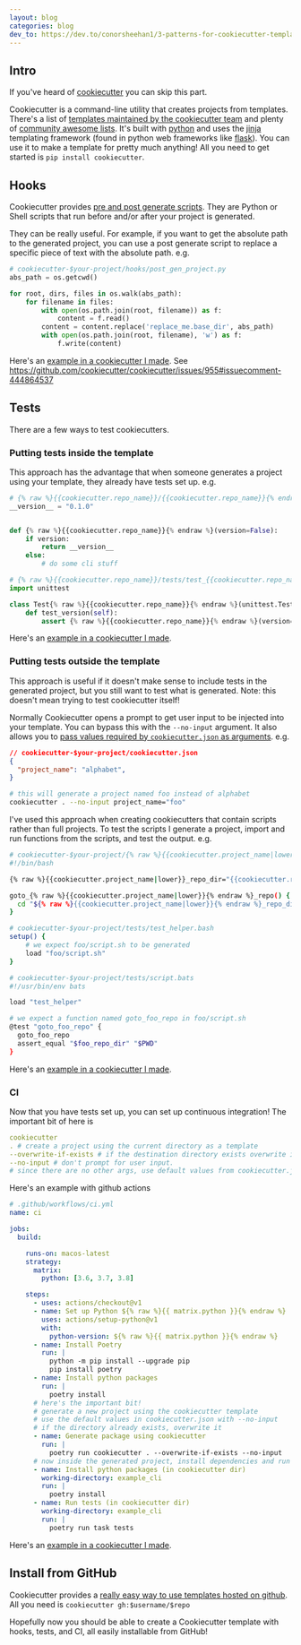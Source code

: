 ```yaml
---
layout: blog
categories: blog
dev_to: https://dev.to/conorsheehan1/3-patterns-for-cookiecutter-templates-aha
---
```

<!-- Original Post on dev.to was 2021-07-27 -->


## Intro
If you've heard of [cookiecutter](https://github.com/cookiecutter/cookiecutter) you can skip this part.

Cookiecutter is a command-line utility that creates projects from templates. There's a list of [templates maintained by the cookiecutter team](https://github.com/cookiecutter/cookiecutter#cookiecutter-specials) and plenty of  [community awesome lists](https://awesomeopensource.com/projects/cookiecutter). It's built with [python](https://www.python.org/) and uses the [jinja](https://github.com/pallets/jinja) templating framework (found in python web frameworks like [flask](https://flask.palletsprojects.com)). You can use it to make a template for pretty much anything! All you need to get started is `pip install cookiecutter`.


## Hooks
Cookiecutter provides [pre and post generate scripts](https://cookiecutter.readthedocs.io/en/1.7.3/advanced/hooks.html). They are Python or Shell scripts that run before and/or after your project is generated.

They can be really useful. For example, if you want to get the absolute path to the generated project, you can use a post generate script to replace a specific piece of text with the absolute path. e.g.

```python
# cookiecutter-$your-project/hooks/post_gen_project.py 
abs_path = os.getcwd()

for root, dirs, files in os.walk(abs_path):
    for filename in files:
        with open(os.path.join(root, filename)) as f:
            content = f.read()
        content = content.replace('replace_me.base_dir', abs_path)
        with open(os.path.join(root, filename), 'w') as f:
            f.write(content)
```

Here's an [example in a cookiecutter I made](
https://github.com/ConorSheehan1/cookiecutter-jira-project/blob/master/hooks/post_gen_project.py#L3). 
See https://github.com/cookiecutter/cookiecutter/issues/955#issuecomment-444864537

## Tests
There are a few ways to test cookiecutters.
### Putting tests inside the template
This approach has the advantage that when someone generates a project using your template, they already have tests set up. e.g.
 
```python
# {% raw %}{{cookiecutter.repo_name}}/{{cookiecutter.repo_name}}{% endraw %}.py
__version__ = "0.1.0"


def {% raw %}{{cookiecutter.repo_name}}{% endraw %}(version=False):
    if version:
        return __version__
    else:
        # do some cli stuff
```
```python
# {% raw %}{{cookiecutter.repo_name}}/tests/test_{{cookiecutter.repo_name}}{% endraw %}.py 
import unittest

class Test{% raw %}{{cookiecutter.repo_name}}{% endraw %}(unittest.TestCase):
    def test_version(self):
        assert {% raw %}{{cookiecutter.repo_name}}{% endraw %}(version=True) == "0.1.0"
```

Here's an [example in a cookiecutter I made](https://github.com/ConorSheehan1/cookiecutter-fire-cli/blob/621b635c23407b9704bcce322390dbebbc544ca3/%7B%7Bcookiecutter.repo_name%7D%7D/tests/test_%7B%7Bcookiecutter.repo_name%7D%7D.py#L1).

### Putting tests outside the template
This approach is useful if it doesn't make sense to include tests in the generated project, but you still want to test what is generated. Note: this doesn't mean trying to test cookiecutter itself!

Normally Cookiecutter opens a prompt to get user input to be injected into your template. You can bypass this with the `--no-input` argument. It also allows you to [pass values required by `cookiecutter.json` as arguments](https://github.com/cookiecutter/cookiecutter/pull/666). e.g.

```json
// cookiecutter-$your-project/cookiecutter.json
{
  "project_name": "alphabet",
}
```
```bash
# this will generate a project named foo instead of alphabet
cookiecutter . --no-input project_name="foo"
```

I've used this approach when creating cookiecutters that contain scripts rather than full projects. To test the scripts I generate a project, import and run functions from the scripts, and test the output. e.g.

```bash
# cookiecutter-$your-project/{% raw %}{{cookiecutter.project_name|lower}}{% endraw %}/script.sh
#!/bin/bash

{% raw %}{{cookiecutter.project_name|lower}}_repo_dir="{{cookiecutter.repo_dir}}{% endraw %}"

goto_{% raw %}{{cookiecutter.project_name|lower}}{% endraw %}_repo() {
  cd "${% raw %}{{cookiecutter.project_name|lower}}{% endraw %}_repo_dir" || return 1
}
```
```bash
# cookiecutter-$your-project/tests/test_helper.bash
setup() {
    # we expect foo/script.sh to be generated
    load "foo/script.sh"
}
```
```bash
# cookiecutter-$your-project/tests/script.bats
#!/usr/bin/env bats

load "test_helper"

# we expect a function named goto_foo_repo in foo/script.sh
@test "goto_foo_repo" {
  goto_foo_repo
  assert_equal "$foo_repo_dir" "$PWD"
}
```

Here's an [example in a cookiecutter I made](https://github.com/ConorSheehan1/cookiecutter-jira-project/blob/60e341060198a4d8937095b6c2e53f545d1ff58f/tests/utils.bats#L8).

### CI
Now that you have tests set up, you can set up continuous integration! The important bit of here is
```yaml
cookiecutter 
. # create a project using the current directory as a template
--overwrite-if-exists # if the destination directory exists overwrite it
--no-input # don't prompt for user input. 
# since there are no other args, use default values from cookiecutter.json
```

Here's an example with github actions
```yaml
# .github/workflows/ci.yml
name: ci

jobs:
  build:

    runs-on: macos-latest
    strategy:
      matrix:
        python: [3.6, 3.7, 3.8]

    steps:
      - uses: actions/checkout@v1
      - name: Set up Python ${% raw %}{{ matrix.python }}{% endraw %}
        uses: actions/setup-python@v1
        with:
          python-version: ${% raw %}{{ matrix.python }}{% endraw %}
      - name: Install Poetry
        run: |
          python -m pip install --upgrade pip
          pip install poetry
      - name: Install python packages
        run: |
          poetry install
      # here's the important bit!
      # generate a new project using the cookiecutter template
      # use the default values in cookiecutter.json with --no-input
      # if the directory already exists, overwrite it
      - name: Generate package using cookiecutter
        run: |
          poetry run cookiecutter . --overwrite-if-exists --no-input
      # now inside the generated project, install dependencies and run tests
      - name: Install python packages (in cookiecutter dir)
        working-directory: example_cli
        run: |
          poetry install
      - name: Run tests (in cookiecutter dir)
        working-directory: example_cli
        run: |
          poetry run task tests
```

Here's an [example in a cookiecutter I made](https://github.com/ConorSheehan1/cookiecutter-fire-cli/blob/621b635c23407b9704bcce322390dbebbc544ca3/.github/workflows/ci.yml#L1).

## Install from GitHub
Cookiecutter provides a [really easy way to use templates hosted on github](https://cookiecutter.readthedocs.io/en/1.7.3/usage.html#works-directly-with-git-and-hg-mercurial-repos-too). All you need is `cookiecutter gh:$username/$repo`

Hopefully now you should be able to create a Cookiecutter template with hooks, tests, and CI, all easily installable from GitHub!

